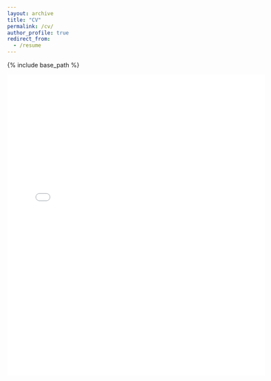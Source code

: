 ```yaml
---
layout: archive
title: "CV"
permalink: /cv/
author_profile: true
redirect_from:
  - /resume
---
```


{% include base_path %}

<embed src="{{ site.baseurl }}/files/shesj_cv_2024_3_14.pdf" width="600" height="700" type='application/pdf'> 